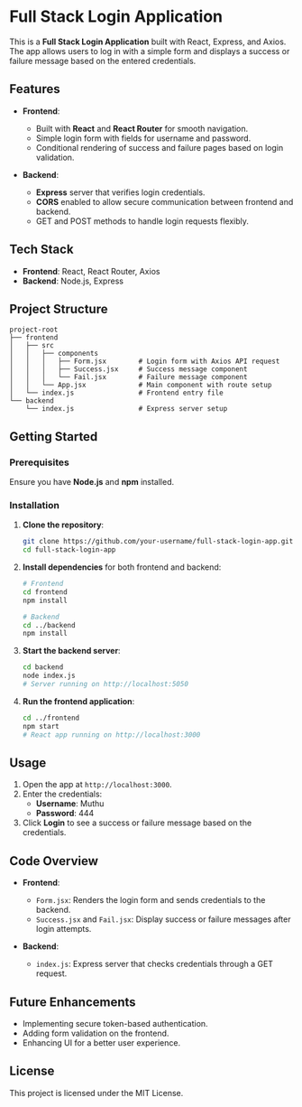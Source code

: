 # Full Stack Login Application

This is a **Full Stack Login Application** built with React, Express, and Axios. The app allows users to log in with a simple form and displays a success or failure message based on the entered credentials.

## Features

- **Frontend**:
  - Built with **React** and **React Router** for smooth navigation.
  - Simple login form with fields for username and password.
  - Conditional rendering of success and failure pages based on login validation.
  
- **Backend**:
  - **Express** server that verifies login credentials.
  - **CORS** enabled to allow secure communication between frontend and backend.
  - GET and POST methods to handle login requests flexibly.

## Tech Stack

- **Frontend**: React, React Router, Axios
- **Backend**: Node.js, Express

## Project Structure

```
project-root
├── frontend
│   ├── src
│   │   ├── components
│   │   │   ├── Form.jsx        # Login form with Axios API request
│   │   │   ├── Success.jsx     # Success message component
│   │   │   └── Fail.jsx        # Failure message component
│   │   └── App.jsx             # Main component with route setup
│   └── index.js                # Frontend entry file
└── backend
    └── index.js                # Express server setup
```

## Getting Started

### Prerequisites

Ensure you have **Node.js** and **npm** installed.

### Installation

1. **Clone the repository**:

    ```bash
    git clone https://github.com/your-username/full-stack-login-app.git
    cd full-stack-login-app
    ```

2. **Install dependencies** for both frontend and backend:

    ```bash
    # Frontend
    cd frontend
    npm install

    # Backend
    cd ../backend
    npm install
    ```

3. **Start the backend server**:

    ```bash
    cd backend
    node index.js
    # Server running on http://localhost:5050
    ```

4. **Run the frontend application**:

    ```bash
    cd ../frontend
    npm start
    # React app running on http://localhost:3000
    ```

## Usage

1. Open the app at `http://localhost:3000`.
2. Enter the credentials:
   - **Username**: Muthu
   - **Password**: 444
3. Click **Login** to see a success or failure message based on the credentials.

## Code Overview

- **Frontend**:
  - `Form.jsx`: Renders the login form and sends credentials to the backend.
  - `Success.jsx` and `Fail.jsx`: Display success or failure messages after login attempts.

- **Backend**:
  - `index.js`: Express server that checks credentials through a GET request.

## Future Enhancements

- Implementing secure token-based authentication.
- Adding form validation on the frontend.
- Enhancing UI for a better user experience.

## License

This project is licensed under the MIT License.